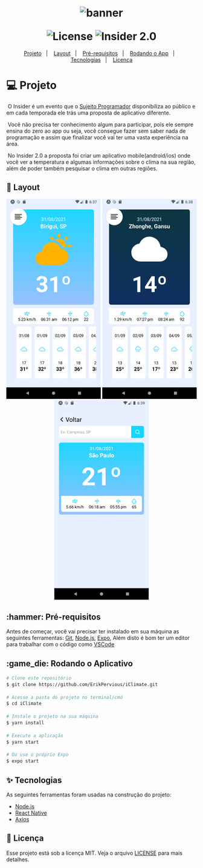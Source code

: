<h1 align="center">
  <img alt="banner" title="banner" src="./github/banner.png" />
  <p></p>
  <img alt="License" src="https://img.shields.io/static/v1?label=license&message=MIT&color=1ED6FF&labelColor=000000">
  <img src="https://img.shields.io/static/v1?label=Insider&message=2.0&color=1ED6FF&labelColor=000000" alt="Insider 2.0" />
</h1>

<p align="center">
  <a href="#title">Projeto</a>&nbsp;&nbsp;&nbsp;|&nbsp;&nbsp;&nbsp; 
  <a href="#preview">Layout</a>&nbsp;&nbsp;&nbsp;|&nbsp;&nbsp;&nbsp;
  <a href="#requisitos">Pré-requisitos</a>&nbsp;&nbsp;&nbsp;|&nbsp;&nbsp;&nbsp;
  <a href="#rodando">Rodando o App</a>&nbsp;&nbsp;&nbsp;|&nbsp;&nbsp;&nbsp;
  <a href="#technologies">Tecnologias</a>&nbsp;&nbsp;&nbsp;|&nbsp;&nbsp;&nbsp; 
  <a href="#license">Licença</a>
</p>

<h1 id="title">💻 Projeto</h1>

<p>&nbsp;O Insider é um evento que o <a href="https://instagram.com/sujeitoprogramador">Sujeito Programador</a> disponibiliza ao público e em cada temporada ele trás uma proposta de aplicativo diferente.</p>

<p>&nbsp;Você não precisa ter conhecimento algum para participar, pois ele sempre ensina do zero ao app ou seja, você consegue fazer sem saber nada de programação e assim que finalizar você vai ter uma vasta experiência na área.</p>

<p>&nbsp;No Insider 2.0 a proposta foi criar um aplicativo mobile(android/ios) onde você ver a temperatura e algumas informações sobre o clima na sua região, além de poder também pesquisar o clima em outras regiões.</p>

<h2 id="preview">🔖 Layout</h2>

<div align="center">
  <img alt="Screen1" title="#Screen1" src="./github/screen1.png" width="250" />
  <img alt="Screen2" title="#Screen2" src="./github/screen2.png" width="250" />
  <img alt="Screen3" title="#Screen3" src="./github/screen3.png" width="250" />
</div>

<h2 id="requisitos">:hammer: Pré-requisitos</h2>

Antes de começar, você vai precisar ter instalado em sua máquina as seguintes ferramentas:
[Git](https://git-scm.com), [Node.js](https://nodejs.org/en/), [Expo](https://expo.io/),
Além disto é bom ter um editor para trabalhar com o código como [VSCode](https://code.visualstudio.com/)

<h2 id="rodando">:game_die: Rodando o Aplicativo</h2>

```bash
# Clone este repositório
$ git clone https://github.com/ErikPervious/iClimate.git

# Acesse a pasta do projeto no terminal/cmd
$ cd iClimate

# Instale o projeto na sua máquina
$ yarn install

# Execute a aplicação
$ yarn start

# Ou use o próprio Expo
$ expo start
```

<h2 id="technologies">✨ Tecnologias</h2>

As seguintes ferramentas foram usadas na construção do projeto:

- [Node.js](https://nodejs.org/en/)
- [React Native](https://reactnative.dev/)
- [Axios](https://github.com/axios/axios)

<h2 id="license">📄 Licença</h2>

Esse projeto está sob a licença MIT. Veja o arquivo [LICENSE](LICENSE.md) para mais detalhes.
